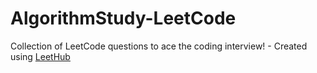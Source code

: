 # AlgorithmStudy-LeetCode
Collection of LeetCode questions to ace the coding interview! - Created using [LeetHub](https://github.com/QasimWani/LeetHub)
